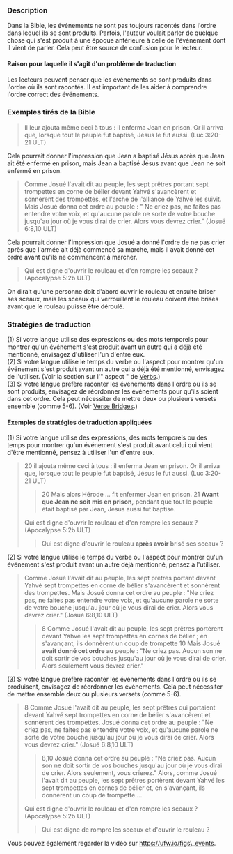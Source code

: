 ### Description

Dans la Bible, les événements ne sont pas toujours racontés dans l'ordre dans lequel ils se sont produits. Parfois, l'auteur voulait parler de quelque chose qui s'est produit à une époque antérieure à celle de l'événement dont il vient de parler. Cela peut être source de confusion pour le lecteur.

#### Raison pour laquelle il s'agit d'un problème de traduction

Les lecteurs peuvent penser que les événements se sont produits dans l'ordre où ils sont racontés. Il est important de les aider à comprendre l'ordre correct des événements.

### Exemples tirés de la Bible

> Il leur ajouta même ceci à tous : il enferma Jean en prison. Or il arriva que, lorsque tout le peuple fut baptisé, Jésus le fut aussi. (Luc 3:20-21 ULT)

Cela pourrait donner l'impression que Jean a baptisé Jésus après que Jean ait été enfermé en prison, mais Jean a baptisé Jésus avant que Jean ne soit enfermé en prison.

> Comme Josué l'avait dit au peuple, les sept prêtres portant sept trompettes en corne de bélier devant Yahvé s'avancèrent et sonnèrent des trompettes, et l'arche de l'alliance de Yahvé les suivit. Mais Josué donna cet ordre au peuple : " Ne criez pas, ne faites pas entendre votre voix, et qu'aucune parole ne sorte de votre bouche jusqu'au jour où je vous dirai de crier. Alors vous devrez crier." (Josué 6:8,10 ULT)

Cela pourrait donner l'impression que Josué a donné l'ordre de ne pas crier après que l'armée ait déjà commencé sa marche, mais il avait donné cet ordre avant qu'ils ne commencent à marcher.

> Qui est digne d'ouvrir le rouleau et d'en rompre les sceaux ? (Apocalypse 5:2b ULT)

On dirait qu'une personne doit d'abord ouvrir le rouleau et ensuite briser ses sceaux, mais les sceaux qui verrouillent le rouleau doivent être brisés avant que le rouleau puisse être déroulé.

### Stratégies de traduction

(1) Si votre langue utilise des expressions ou des mots temporels pour montrer qu'un événement s'est produit avant un autre qui a déjà été mentionné, envisagez d'utiliser l'un d'entre eux.<br>
(2) Si votre langue utilise le temps du verbe ou l'aspect pour montrer qu'un événement s'est produit avant un autre qui a déjà été mentionné, envisagez de l'utiliser. (Voir la section sur l'" aspect " de [Verbs](../figs-verbs/01.md).)<br>
(3) Si votre langue préfère raconter les événements dans l'ordre où ils se sont produits, envisagez de réordonner les événements pour qu'ils soient dans cet ordre. Cela peut nécessiter de mettre deux ou plusieurs versets ensemble (comme 5-6). (Voir [Verse Bridges](../translate-versebridge/01.md).)

#### Exemples de stratégies de traduction appliquées

(1) Si votre langue utilise des expressions, des mots temporels ou des temps pour montrer qu'un événement s'est produit avant celui qui vient d'être mentionné, pensez à utiliser l'un d'entre eux.

> 20 il ajouta même ceci à tous : il enferma Jean en prison. Or il arriva que, lorsque tout le peuple fut baptisé, Jésus le fut aussi. (Luc 3:20-21 ULT)
>
> > 20 Mais alors Hérode ... fit enfermer Jean en prison. 21 **Avant que Jean ne soit mis en prison,** pendant que tout le peuple était baptisé par Jean, Jésus aussi fut baptisé.
>
> Qui est digne d'ouvrir le rouleau et d'en rompre les sceaux ? (Apocalypse 5:2b ULT)
>
> > Qui est digne d'ouvrir le rouleau **après avoir** brisé ses sceaux ?

(2) Si votre langue utilise le temps du verbe ou l'aspect pour montrer qu'un événement s'est produit avant un autre déjà mentionné, pensez à l'utiliser.

> Comme Josué l'avait dit au peuple, les sept prêtres portant devant Yahvé sept trompettes en corne de bélier s'avancèrent et sonnèrent des trompettes. Mais Josué donna cet ordre au peuple : "Ne criez pas, ne faites pas entendre votre voix, et qu'aucune parole ne sorte de votre bouche jusqu'au jour où je vous dirai de crier. Alors vous devrez crier." (Josué 6:8,10 ULT)
>
> > 8 Comme Josué l'avait dit au peuple, les sept prêtres portèrent devant Yahvé les sept trompettes en cornes de bélier ; en s'avançant, ils donnèrent un coup de trompette 10 Mais Josué **avait donné cet ordre au** peuple : "Ne criez pas. Aucun son ne doit sortir de vos bouches jusqu'au jour où je vous dirai de crier. Alors seulement vous devrez crier."

(3) Si votre langue préfère raconter les événements dans l'ordre où ils se produisent, envisagez de réordonner les événements. Cela peut nécessiter de mettre ensemble deux ou plusieurs versets (comme 5-6).

> 8 Comme Josué l'avait dit au peuple, les sept prêtres qui portaient devant Yahvé sept trompettes en corne de bélier s'avancèrent et sonnèrent des trompettes. Josué donna cet ordre au peuple : "Ne criez pas, ne faites pas entendre votre voix, et qu'aucune parole ne sorte de votre bouche jusqu'au jour où je vous dirai de crier. Alors vous devrez crier." (Josué 6:8,10 ULT)
>
> > 8,10 Josué donna cet ordre au peuple : "Ne criez pas. Aucun son ne doit sortir de vos bouches jusqu'au jour où je vous dirai de crier. Alors seulement, vous crierez." Alors, comme Josué l'avait dit au peuple, les sept prêtres portèrent devant Yahvé les sept trompettes en cornes de bélier et, en s'avançant, ils donnèrent un coup de trompette....
>
> Qui est digne d'ouvrir le rouleau et d'en rompre les sceaux ? (Apocalypse 5:2b ULT)
>
> > Qui est digne de rompre les sceaux et d'ouvrir le rouleau ?

Vous pouvez également regarder la vidéo sur https://ufw.io/figs\_events.
